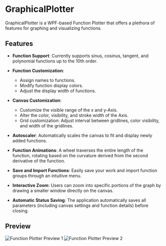 # GraphicalPlotter

GraphicalPlotter is a WPF-based Function Plotter that offers a plethora of features for graphing and visualizing functions.

## Features

- **Function Support**: Currently supports sinus, cosinus, tangent, and polynomial functions up to the 10th order.
  
- **Function Customization**: 
  - Assign names to functions.
  - Modify function display colors.
  - Adjust the display width of functions.

- **Canvas Customization**:
  - Customize the visible range of the x and y-Axis.
  - Alter the color, visibility, and stroke width of the Axis.
  - Grid customization: Adjust interval between gridlines, color visibility, and width of the gridlines.

- **Autoscaler**: Automatically scales the canvas to fit and display newly added functions.

- **Function Animations**: A wheel traverses the entire length of the function, rotating based on the curvature derived from the second derivative of the function.

- **Save and Import Functions**: Easily save your work and import function groups through an intuitive menu.

- **Interactive Zoom**: Users can zoom into specific portions of the graph by drawing a smaller window directly on the canvas.

- **Automatic Status Saving**: The application automatically saves all parameters (including canvas settings and function details) before closing.

## Preview

![Function Plotter Preview 1](path_to_image_1.png)
![Function Plotter Preview 2](path_to_image_2.png)
